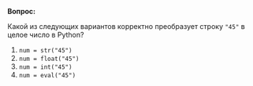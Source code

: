 **Вопрос:** 

Какой из следующих вариантов корректно преобразует строку `"45"` в целое число в Python?

1. `num = str("45")`  
2. `num = float("45")`  
3. `num = int("45")`  
4. `num = eval("45")`  
